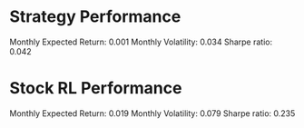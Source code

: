 # Strategy Performance
Monthly Expected Return: 0.001
Monthly Volatility: 0.034
Sharpe ratio: 0.042
# Stock RL Performance
Monthly Expected Return: 0.019
Monthly Volatility: 0.079
Sharpe ratio: 0.235
